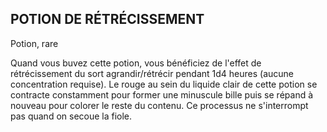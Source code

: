 ## POTION DE RÉTRÉCISSEMENT


Potion, rare

Quand vous buvez cette potion, vous bénéficiez de l'effet de
rétrécissement du sort agrandir/rétrécir pendant 1d4 heures
(aucune concentration requise). Le rouge au sein du liquide
clair de cette potion se contracte constamment pour former
une minuscule bille puis se répand à nouveau pour colorer le
reste du contenu. Ce processus ne s'interrompt pas quand on
secoue la fiole.
